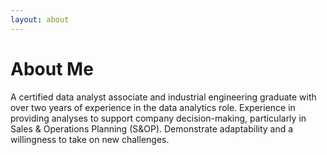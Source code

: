 ```yaml
---
layout: about 
---
```


# About Me
A certified data analyst associate and industrial engineering graduate with over two years of experience in the data analytics role. Experience in providing analyses to support company decision-making, particularly in Sales & Operations Planning (S&OP). Demonstrate adaptability and a willingness to take on new challenges. 

